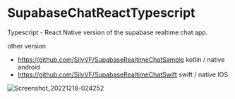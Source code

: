 # SupabaseChatReactTypescript

Typescript - React Native version of the supabase realtime chat app. 

other version 
- https://github.com/SilvVF/SupabaseRealtimeChatSample kotlin / native android
- https://github.com/SilvVF/SupabaseRealtimeChatSwift swift / native IOS

![Screenshot_20221218-024252](https://user-images.githubusercontent.com/98186105/208287069-1ae3ccb6-09bb-4eca-9cfe-0a4831c19ae7.png)
